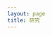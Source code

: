 ```yaml
---
layout: page
title: 研究
---
```


<el-container>
  <el-main><ZouMaDeng/></el-main>
</el-container>



<script setup>
import ZouMaDeng from '@theme/components/ZouMaDeng.vue'
</script>

